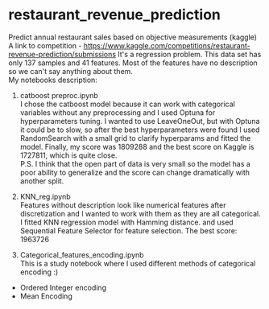 # restaurant_revenue_prediction
Predict annual restaurant sales based on objective measurements (kaggle)  <br />
A link to competition - https://www.kaggle.com/competitions/restaurant-revenue-prediction/submissions
It's a regression problem. This data set has only 137 samples and 41 features. Most of the features have no description so we can't say anything about them. <br />
My notebooks description: 

1. catboost preproc.ipynb <br />
I chose the catboost model because it can work with categorical variables without any preprocessing and I used Optuna for hyperparameters tuning. I wanted to use LeaveOneOut, but with Optuna it could be to slow, so after the best hyperparameters were found I used RandomSearch with a small grid to clarify hyperparams and fitted the model. Finally, my score was 1809288 and the best score on Kaggle is 1727811, which is quite close. <br />
P.S. I think that the open part of data is very small so the model has a poor ability to generalize and the score can change dramatically with another split. 

2. KNN_reg.ipynb <br />
Features without description look like numerical features after discretization and I wanted to work with them as they are all categorical. I fitted KNN regression model with Hamming distance. and used Sequential Feature Selector for feature selection. The best score: 1963726

3. Categorical_features_encoding.ipynb <br />
This is a study notebook where I used different methods of categorical encoding :) 
- Ordered Integer encoding
- Mean Encoding
